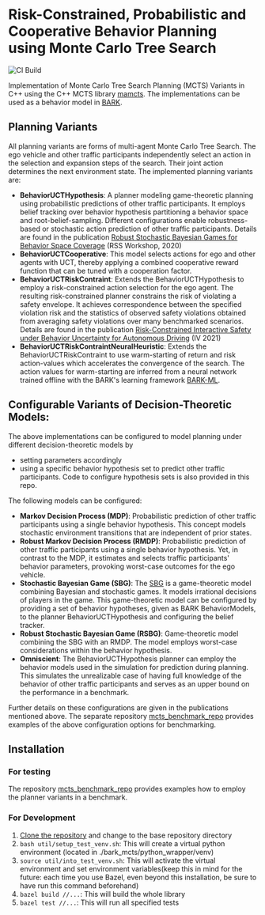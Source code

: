 # Risk-Constrained, Probabilistic and Cooperative Behavior Planning using Monte Carlo Tree Search
![CI Build](https://github.com/bark-simulator/planner-mcts/workflows/CI/badge.svg)

Implementation of Monte Carlo Tree Search Planning (MCTS) Variants in C++ using the C++ MCTS library [mamcts](https://github.com/juloberno/mamcts). The implementations can be used as a behavior model in [BARK](https://github.com/bark-simulator/bark).

## Planning Variants
All planning variants are forms of multi-agent Monte Carlo Tree Search. The ego vehicle and other traffic participants independently select an action in the selection and expansion steps of the search. Their joint action determines the next environment state. The implemented planning variants are: 
 - **BehaviorUCTHypothesis**: A planner modeling game-theoretic planning using probabilistic predictions of other traffic participants. It employs belief tracking over behavior hypothesis partitioning a behavior space and root-belief-sampling. Different configurations enable robustness-based or stochastic action prediction of other traffic participants. Details are found in the publication
    [Robust Stochastic Bayesian Games for Behavior Space Coverage](https://arxiv.org/abs/2003.11281) (RSS Workshop, 2020)
- **BehaviorUCTCooperative**: This model selects actions for ego and other agents with UCT, thereby applying a combined
cooperative reward function that can be tuned with a cooperation factor.
- **BehaviorUCTRiskContraint**: Extends the BehaviorUCTHypothesis to employ a risk-constrained action selection for the ego agent. The resulting risk-constrained planner constrains the risk of violating a safety envelope. It achieves correspondence between the specified violation risk and the statistics of observed safety violations obtained from averaging safety violations over many benchmarked scenarios. Details are found in the publication
 [Risk-Constrained Interactive Safety under Behavior Uncertainty for Autonomous Driving](https://arxiv.org/abs/2102.03053) (IV 2021)
- **BehaviorUCTRiskContraintNeuralHeuristic**: Extends the BehaviorUCTRiskContraint to use warm-starting of return and risk action-values which accelerates the convergence of the search. The action values for warm-starting are inferred from a neural network trained offline with the BARK's learning framework [BARK-ML](https://github.com/bark-simulator/bark-ml).


## Configurable Variants of Decision-Theoretic Models:
The above implementations can be configured to model planning under different decision-theoretic models by 
- setting parameters accordingly 
- using a specific behavior hypothesis set to predict other traffic participants. Code to configure hypothesis sets is also provided in this repo.

The following models can be configured:
- **Markov Decision Process (MDP)**: Probabilistic prediction of other traffic participants using a single behavior hypothesis. This concept models stochastic environment transitions that are independent of prior states. 
- **Robust Markov Decision Process (RMDP)**: Probabilistic prediction of other traffic participants using a single behavior hypothesis. Yet, in contrast to the MDP, it estimates and selects traffic participants' behavior parameters, provoking worst-case outcomes for the ego vehicle.
- **Stochastic Bayesian Game (SBG)**: The [SBG](https://arxiv.org/abs/1506.01170) is a game-theoretic model combining Bayesian and stochastic games. It models irrational decisions of players in the game. This game-theoretic model can be configured by providing a set of behavior hypotheses, given as BARK BehaviorModels, to the planner BehaviorUCTHypothesis and configuring the belief tracker. 
- **Robust Stochastic Bayesian Game (RSBG)**: Game-theoretic model combining the SBG with an RMDP. The model employs worst-case considerations within the behavior hypothesis.
- **Omniscient**: The BehaviorUCTHypothesis planner can employ the behavior models used in the simulation for prediction during planning. This simulates the unrealizable case of having full knowledge of the behavior of other traffic participants and serves as an upper bound on the performance in a benchmark.

Further details on these configurations are given in the publications mentioned above. The separate repository [mcts_benchmark_repo](https://github.com/bark-simulator/example_benchmark_2) provides examples of the above configuration options for benchmarking. 

## Installation
### For testing
The repository [mcts_benchmark_repo](https://github.com/bark-simulator/example_benchmark_2) provides examples how to employ the planner variants in a benchmark.

### For Development
1. [Clone the repository](https://git.fortiss.org/bark-simulator/planner-mcts) and change to the base repository directory
2. `bash util/setup_test_venv.sh`: This will create a virtual python environment (located in ./bark_mcts/python_wrapper/venv)
2. `source util/into_test_venv.sh`: This will activate the virtual environment and set environment variables(keep this in mind for the future: each time you use Bazel, even beyond this installation, be sure to have run this command beforehand)
3. `bazel build //...`: This will build the whole library
4. `bazel test //...`: This will run all specified tests
